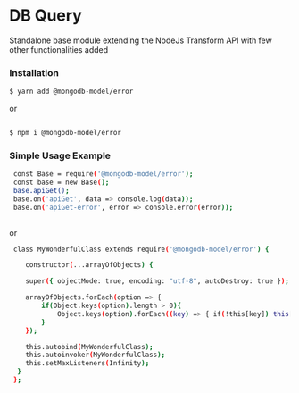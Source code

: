 # DB Query

 Standalone base module extending the NodeJs Transform API with few other functionalities added

### Installation

```bash
$ yarn add @mongodb-model/error 

```
 or 

```bash

$ npm i @mongodb-model/error

```

### Simple Usage Example

```bash
 const Base = require('@mongodb-model/error');
 const base = new Base();
 base.apiGet();
 base.on('apiGet', data => console.log(data));
 base.on('apiGet-error', error => console.error(error));
 
```
or 
```bash
 class MyWonderfulClass extends require('@mongodb-model/error') {

    constructor(...arrayOfObjects) {

    super({ objectMode: true, encoding: "utf-8", autoDestroy: true });

    arrayOfObjects.forEach(option => {
        if(Object.keys(option).length > 0){
            Object.keys(option).forEach((key) => { if(!this[key]) this[key] = option[key];})
        }
    });

    this.autobind(MyWonderfulClass);
    this.autoinvoker(MyWonderfulClass);
    this.setMaxListeners(Infinity);
  }
 };
 
```


